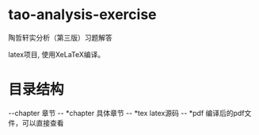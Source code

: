 # tao-analysis-exercise
陶哲轩实分析（第三版）习题解答

latex项目, 使用XeLaTeX编译。


# 目录结构
--chapter 章节
  -- *chapter 具体章节
    -- *tex latex源码
    -- *pdf 编译后的pdf文件，可以直接查看